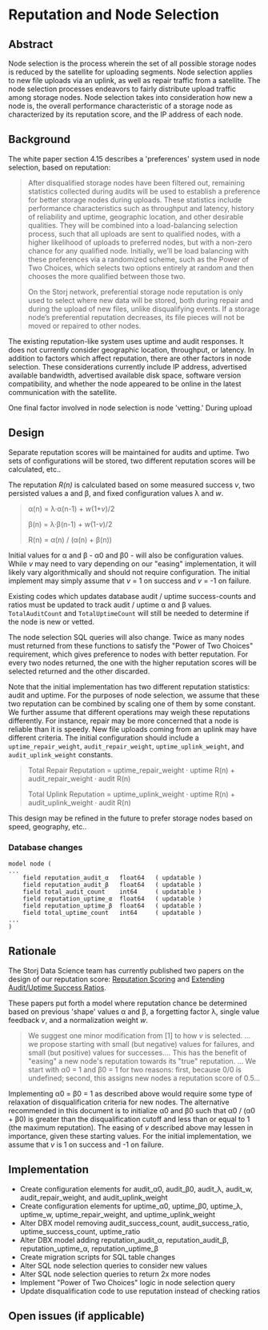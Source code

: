 # Reputation and Node Selection

## Abstract

Node selection is the process wherein the set of all possible storage nodes is reduced by the satellite for uploading segments.  Node selection applies to new file uploads via an uplink, as well as repair traffic from a satellite.  The node selection processes endeavors to fairly distribute upload traffic among storage nodes.  Node selection takes into consideration how new a node is, the overall performance characteristic of a storage node as characterized by its reputation score, and the IP address of each node.

## Background

The white paper section 4.15 describes a 'preferences' system used in node selection, based on reputation:

> After disqualified storage nodes have been filtered out, remaining statistics collected during audits will be used to establish a preference for better storage nodes during uploads. These statistics include performance characteristics such as throughput and latency, history of reliability and uptime, geographic location, and other desirable qualities. They will be combined into a load-balancing selection process, such that all uploads are sent to qualified nodes, with a higher likelihood of uploads to preferred nodes, but with a non-zero chance for any qualified node.  Initially, we’ll be load balancing with these preferences via a randomized scheme, such as the Power of Two Choices, which selects two options entirely at random and then chooses the more qualified between those two.
>
> On the Storj network, preferential storage node reputation is only used to select where new data will be stored, both during repair and during the upload of new files, unlike disqualifying events.  If a storage node’s preferential reputation decreases, its file pieces will not be moved or repaired to other nodes.

The existing reputation-like system uses uptime and audit responses.  It does not currently consider geographic location, throughput, or latency.  In addition to factors which affect reputation, there are other factors in node selection.  These considerations currently include IP address, advertised available bandwidth, advertised available disk space, software version compatibility, and whether the node appeared to be online in the latest communication with the satellite.

One final factor involved in node selection is node 'vetting.'  During upload


## Design

Separate reputation scores will be maintained for audits and uptime.  Two sets of configurations will be stored, two different reputation scores will be calculated, etc..  

The reputation _R(n)_ is calculated based on some measured success _v_, two persisted values a and β, and fixed configuration values λ and _w_.  

> α(n) = λ·α(n-1) + _w_(1+_v_)/2
>
> β(n) = λ·β(n-1) + _w_(1-_v_)/2
>
> R(n) = α(n) / (α(n) + β(n))

Initial values for α and β - α0 and β0 - will also be configuration values.  While _v_ may need to vary depending on our "easing" implementation, it will likely vary algorithmically and should not require configuration.  The initial implement may simply assume that _v_ = 1 on success and _v_ = -1 on failure.

Existing codes which updates database audit / uptime success-counts and ratios must be updated to track audit / uptime α and β values.  `TotalAuditCount` and `TotalUptimeCount` will still be needed to determine if the node is new or vetted.

The node selection SQL queries will also change.  Twice as many nodes must returned from these functions to satisfy the "Power of Two Choices" requirement, which gives preference to nodes with better reputation.  For every two nodes returned, the one with the higher reputation scores will be selected returned and the other discarded.

Note that the initial implementation has two different reputation statistics:  audit and uptime.  For the purposes of node selection, we assume that these two reputation can be combined by scaling one of them by some constant.  We further assume that different operations may weigh these reputations differently. For instance, repair may be more concerned that a node is reliable than it is speedy.  New file uploads coming from an uplink may have different criteria.   The initial configuration should include a `uptime_repair_weight`, `audit_repair_weight`, `uptime_uplink_weight`, and `audit_uplink_weight` constants.

> Total Repair Reputation = uptime_repair_weight · uptime R(n) + audit_repair_weight · audit R(n)
>
> Total Uplink Reputation = uptime_uplink_weight · uptime R(n) + audit_uplink_weight · audit R(n)

This design may be refined in the future to prefer storage nodes based on speed, geography, etc..

### Database changes

```DBX
model node (
...
	field reputation_audit_α   float64   ( updatable )
	field reputation_audit_β   float64   ( updatable )
	field total_audit_count    int64     ( updatable )
	field reputation_uptime_α  float64   ( updatable )
	field reputation_uptime_β  float64   ( updatable )
	field total_uptime_count   int64     ( updatable )
...
)
```

## Rationale

The Storj Data Science team has currently published two papers on the design of our reputation score:
[Reputation Scoring](https://github.com/storj/datascience/blob/8b02707dceedd4ce20d699a5a9791ce589b303bd/reputation/Reputation_Scoring_Framework_Highlevel.pdf) and [Extending Audit/Uptime Success Ratios](
https://github.com/storj/datascience/blob/2ec82c9ec89263d9348798e8a5d50a7b62782110/reputation/extending%20ratios%20to%20reputation/extending%20ratios%20to%20reputation.pdf).  

These papers put forth a model where reputation chance be determined based on previous 'shape' values α and β, a forgetting factor λ, single value feedback _v_, and a normalization weight _w_.

> We suggest one minor modification from [1] to how _v_ is selected. ... we propose starting with small (but negative) values for failures, and small (but positive) values for successes.... This has the benefit of "easing" a new node's reputation towards its "true" reputation. ... We start with α0 = 1 and β0 = 1 for two reasons:  first, because 0/0 is undefined; second, this assigns new nodes a reputation score of 0.5...

Implementing α0 = β0 = 1 as described above would require some type of relaxation of disqualification criteria for new nodes.  The alternative recommended in this document is to initialize α0 and β0 such that α0 / (α0 + β0) is greater than the disqualification cutoff and less than or equal to 1 (the maximum reputation).  The easing of _v_ described above may lessen in importance, given these starting values.  For the initial implementation, we assume that _v_ is 1 on success and -1 on failure.

## Implementation

* Create configuration elements for audit_α0, audit_β0, audit_λ, audit_w, audit_repair_weight, and audit_uplink_weight
* Create configuration elements for uptime_α0, uptime_β0, uptime_λ, uptime_w, uptime_repair_weight, and uptime_uplink_weight
* Alter DBX model removing audit_success_count, audit_success_ratio, uptime_success_count, uptime_ratio
* Alter DBX model adding reputation_audit_α, reputation_audit_β, reputation_uptime_α, reputation_uptime_β
* Create migration scripts for SQL table changes
* Alter SQL node selection queries to consider new values
* Alter SQL node selection queries to return 2x more nodes
* Implement "Power of Two Choices" logic in node selection query
* Update disqualification code to use reputation instead of checking ratios


## Open issues (if applicable)

